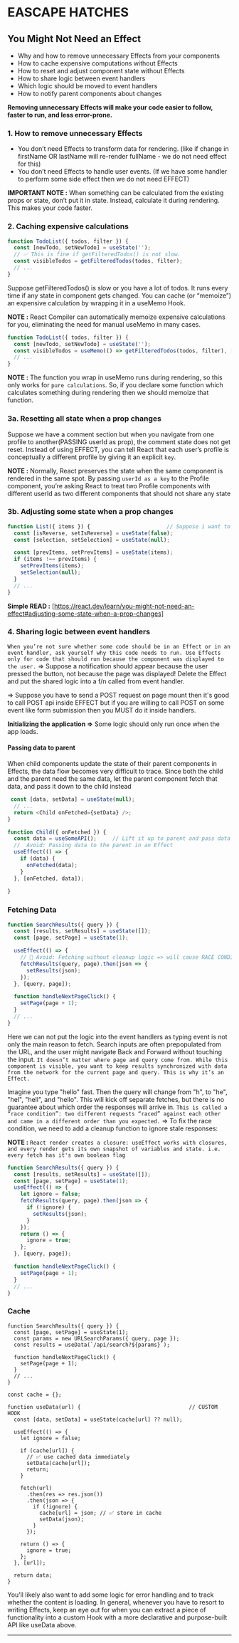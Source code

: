 # EASCAPE HATCHES

## You Might Not Need an Effect

- Why and how to remove unnecessary Effects from your components
- How to cache expensive computations without Effects
- How to reset and adjust component state without Effects
- How to share logic between event handlers
- Which logic should be moved to event handlers
- How to notify parent components about changes

**Removing unnecessary Effects will make your code easier to follow, faster to run, and less error-prone.**

### 1. How to remove unnecessary Effects

- You don’t need Effects to transform data for rendering. (like if change in firstName OR lastName will re-render fullName - we do not need effect for this)
- You don’t need Effects to handle user events. (If we have some handler to perform some side effect then we do not need EFFECT) 

**IMPORTANT NOTE :** When something can be calculated from the existing props or state, don’t put it in state. Instead, calculate it during rendering. This makes your code faster.

### 2. Caching expensive calculations 

```js
function TodoList({ todos, filter }) {
  const [newTodo, setNewTodo] = useState('');
  // ✅ This is fine if getFilteredTodos() is not slow.
  const visibleTodos = getFilteredTodos(todos, filter);
  // ...
}
```

Suppose getFilteredTodos() is slow or you have a lot of todos. It runs every time if any state in component gets changed. You can cache (or “memoize”) an expensive calculation by wrapping it in a useMemo Hook.

**NOTE :** React Compiler can automatically memoize expensive calculations for you, eliminating the need for manual useMemo in many cases.

```js
function TodoList({ todos, filter }) {
  const [newTodo, setNewTodo] = useState('');
  const visibleTodos = useMemo(() => getFilteredTodos(todos, filter), [todos, filter]); // Only runs when todos OR filter get changed
  // ...
}
```

**NOTE :** The function you wrap in useMemo runs during rendering, so this only works for `pure calculations`. So, if you declare some function which calculates something during rendering then we should memoize that function.

### 3a. Resetting all state when a prop changes 

Suppose we have a comment section but when you navigate from one profile to another(PASSING userId as prop), the comment state does not get reset. Instead of using EFFECT, you can tell React that each user’s profile is conceptually a different profile by giving it an explicit `key`. 

**NOTE :** Normally, React preserves the state when the same component is rendered in the same spot. By passing `userId as a key` to the Profile component, you’re asking React to treat two Profile components with different userId as two different components that should not share any state


### 3b. Adjusting some state when a prop changes 

```js
function List({ items }) {                        // Suppose i want to change only the selection state(to null) when item prop is changed.
  const [isReverse, setIsReverse] = useState(false);
  const [selection, setSelection] = useState(null);

  const [prevItems, setPrevItems] = useState(items);
  if (items !== prevItems) {
    setPrevItems(items);
    setSelection(null);
  }
  // ...
}
```

**Simple READ :** [https://react.dev/learn/you-might-not-need-an-effect#adjusting-some-state-when-a-prop-changes]

### 4. Sharing logic between event handlers

`When you’re not sure whether some code should be in an Effect or in an event handler, ask yourself why this code needs to run. Use Effects only for code that should run because the component was displayed to the user.` => Suppose a notification should appear because the user pressed the button, not because the page was displayed! Delete the Effect and put the shared logic into a f/n called from event handler.

=> Suppose you have to send a POST request on page mount then it's good to call POST api inside EFFECT but if you are willing to call POST on some event like form submission then you MUST do it inside handlers.

**Initializing the application  =>** Some logic should only run once when the app loads.

#### Passing data to parent

When child components update the state of their parent components in Effects, the data flow becomes very difficult to trace. Since both the child and the parent need the same data, let the parent component fetch that data, and pass it down to the child instead

```js
 const [data, setData] = useState(null);
  // ...
  return <Child onFetched={setData} />;
}

function Child({ onFetched }) {
  const data = useSomeAPI();     // Lift it up to parent and pass data as prop to children instead of fetching data in child & updating parent using some callback 
  //  Avoid: Passing data to the parent in an Effect
  useEffect(() => {
    if (data) {
      onFetched(data);
    }
  }, [onFetched, data]);
  
}
```

### Fetching Data

```js
function SearchResults({ query }) {
  const [results, setResults] = useState([]);
  const [page, setPage] = useState(1);

  useEffect(() => {
    // 🔴 Avoid: Fetching without cleanup logic => will cause RACE CONDITION
    fetchResults(query, page).then(json => {
      setResults(json);
    });
  }, [query, page]);

  function handleNextPageClick() {
    setPage(page + 1);
  }
  // ...
}
```

Here we can not put the logic into the event handlers as typing event is not only the main reason to fetch. Search inputs are often prepopulated from the URL, and the user might navigate Back and Forward without touching the input. `It doesn’t matter where page and query come from. While this component is visible, you want to keep results synchronized with data from the network for the current page and query. This is why it’s an Effect.`


Imagine you type "hello" fast. Then the query will change from "h", to "he", "hel", "hell", and "hello". This will kick off separate fetches, but there is no guarantee about which order the responses will arrive in. `This is called a “race condition”: two different requests “raced” against each other and came in a different order than you expected.` => To fix the race condition, we need to add a cleanup function to ignore stale responses:

**NOTE :** `React render creates a closure: useEffect works with closures, and every render gets its own snapshot of variables and state. i.e. every fetch has it's own boolean flag`

```js
function SearchResults({ query }) {
  const [results, setResults] = useState([]);
  const [page, setPage] = useState(1);
  useEffect(() => {
    let ignore = false;
    fetchResults(query, page).then(json => {
      if (!ignore) {
        setResults(json);
      }
    });
    return () => {
      ignore = true;
    };
  }, [query, page]);

  function handleNextPageClick() {
    setPage(page + 1);
  }
  // ...
}
```

### Cache

```
function SearchResults({ query }) {
  const [page, setPage] = useState(1);
  const params = new URLSearchParams({ query, page });
  const results = useData(`/api/search?${params}`);

  function handleNextPageClick() {
    setPage(page + 1);
  }
  // ...
}

const cache = {};

function useData(url) {                                  // CUSTOM HOOK
  const [data, setData] = useState(cache[url] ?? null);

  useEffect(() => {
    let ignore = false;

    if (cache[url]) {
      // ✅ use cached data immediately
      setData(cache[url]);
      return;
    }

    fetch(url)
      .then(res => res.json())
      .then(json => {
        if (!ignore) {
          cache[url] = json; // ✅ store in cache
          setData(json);
        }
      });

    return () => {
      ignore = true;
    };
  }, [url]);

  return data;
}

```

You’ll likely also want to add some logic for error handling and to track whether the content is loading. In general, whenever you have to resort to writing Effects, keep an eye out for when you can extract a piece of functionality into a custom Hook with a more declarative and purpose-built API like useData above. 

-----


